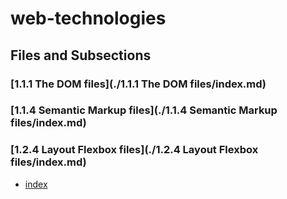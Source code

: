 # web-technologies

## Files and Subsections

### [1.1.1 The DOM files](./1.1.1 The DOM files/index.md)

### [1.1.4 Semantic Markup files](./1.1.4 Semantic Markup files/index.md)

### [1.2.4 Layout Flexbox files](./1.2.4 Layout Flexbox files/index.md)

- [index](./web-technologies\index.md)

